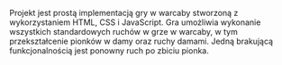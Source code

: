 Projekt jest prostą implementacją gry w warcaby stworzoną z wykorzystaniem HTML, CSS i JavaScript. Gra umożliwia wykonanie wszystkich standardowych ruchów w grze w warcaby, w tym przekształcenie pionków w damy oraz ruchy damami.
Jedną brakującą funkcjonalnością jest ponowny ruch po zbiciu pionka.
